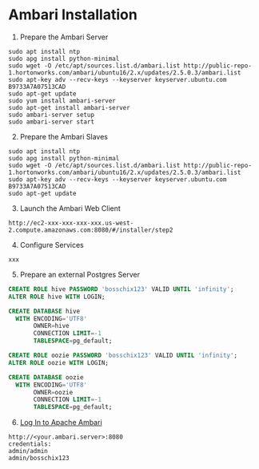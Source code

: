 # Ambari Installation
1. Prepare the Ambari Server
```
sudo apt install ntp
sudo apg install python-minimal
sudo wget -O /etc/apt/sources.list.d/ambari.list http://public-repo-1.hortonworks.com/ambari/ubuntu16/2.x/updates/2.5.0.3/ambari.list
sudo apt-key adv --recv-keys --keyserver keyserver.ubuntu.com B9733A7A07513CAD
sudo apt-get update
sudo yum install ambari-server
sudo apt-get install ambari-server
sudo ambari-server setup
sudo ambari-server start
```

2. Prepare the Ambari Slaves
```
sudo apt install ntp
sudo apg install python-minimal
sudo wget -O /etc/apt/sources.list.d/ambari.list http://public-repo-1.hortonworks.com/ambari/ubuntu16/2.x/updates/2.5.0.3/ambari.list
sudo apt-key adv --recv-keys --keyserver keyserver.ubuntu.com B9733A7A07513CAD
sudo apt-get update
```

3. Launch the Ambari Web Client
```
http://ec2-xxx-xxx-xxx-xxx.us-west-2.compute.amazonaws.com:8080/#/installer/step2
```

4. Configure Services
```
xxx
```

5. Prepare an external Postgres Server
```sql
CREATE ROLE hive PASSWORD 'bosschix123' VALID UNTIL 'infinity';
ALTER ROLE hive WITH LOGIN;

CREATE DATABASE hive
  WITH ENCODING='UTF8'
       OWNER=hive
       CONNECTION LIMIT=-1
       TABLESPACE=pg_default;

CREATE ROLE oozie PASSWORD 'bosschix123' VALID UNTIL 'infinity';
ALTER ROLE oozie WITH LOGIN;

CREATE DATABASE oozie
  WITH ENCODING='UTF8'
       OWNER=oozie
       CONNECTION LIMIT=-1
       TABLESPACE=pg_default;
```

6. [Log In to Apache Ambari](https://docs.hortonworks.com/HDPDocuments/Ambari-2.5.0.3/bk_ambari-installation/content/log_in_to_apache_ambari.html)
```
http://<your.ambari.server>:8080
credentials: 
admin/admin
admin/bosschix123
```

